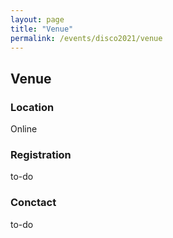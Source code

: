```yaml
---
layout: page
title: "Venue"
permalink: /events/disco2021/venue
---
```

## Venue

### Location
Online

### Registration
to-do

### Conctact
to-do
  

